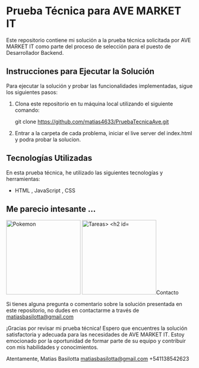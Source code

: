 # Prueba Técnica para AVE MARKET IT

Este repositorio contiene mi solución a la prueba técnica solicitada por AVE MARKET IT como parte del proceso de selección para el puesto de Desarrollador Backend.

## Instrucciones para Ejecutar la Solución

Para ejecutar la solución y probar las funcionalidades implementadas, sigue los siguientes pasos:

1. Clona este repositorio en tu máquina local utilizando el siguiente comando:

    git clone https://github.com/matias4633/PruebaTecnicaAve.git

2. Entrar a la carpeta de cada problema, iniciar el live server del index.html y podra probar la solucion.

## Tecnologías Utilizadas

En esta prueba técnica, he utilizado las siguientes tecnologías y herramientas:

- HTML , JavaScript , CSS

## Me parecio intesante ...

<image src="./ImagenesMuestra/2.png" width="200px" alt="Pokemon">
<image src="./ImagenesMuestra/1.png" width="200px" alt="Tareas>


## Contacto

Si tienes alguna pregunta o comentario sobre la solución presentada en este repositorio, no dudes en contactarme a través de matiasbasilotta@gmail.com

¡Gracias por revisar mi prueba técnica! Espero que encuentres la solución satisfactoria y adecuada para las necesidades de AVE MARKET IT. Estoy emocionado por la oportunidad de formar parte de su equipo y contribuir con mis habilidades y conocimientos.

Atentamente,
Matias Basilotta
matiasbasilotta@gmail.com
+541138542623
